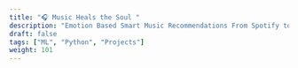 ```yaml
---
title: "🎧 Music Heals the Soul "
description: "Emotion Based Smart Music Recommendations From Spotify to Tackle Depression"
draft: false
tags: ["ML", "Python", "Projects"]
weight: 101
---
```

